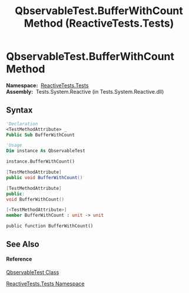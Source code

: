 ﻿---
title: QbservableTest.BufferWithCount Method  (ReactiveTests.Tests)
TOCTitle: BufferWithCount Method
ms:assetid: M:ReactiveTests.Tests.QbservableTest.BufferWithCount
ms:mtpsurl: https://msdn.microsoft.com/en-us/library/reactivetests.tests.qbservabletest.bufferwithcount(v=VS.103)
ms:contentKeyID: 36620722
ms.date: 06/28/2011
mtps_version: v=VS.103
f1_keywords:
- ReactiveTests.Tests.QbservableTest.BufferWithCount
dev_langs:
- CSharp
- JScript
- VB
- FSharp
- c++
---

# QbservableTest.BufferWithCount Method

**Namespace:**  [ReactiveTests.Tests](hh289046\(v=vs.103\).md)  
**Assembly:**  Tests.System.Reactive (in Tests.System.Reactive.dll)

## Syntax

``` vb
'Declaration
<TestMethodAttribute> _
Public Sub BufferWithCount
```

``` vb
'Usage
Dim instance As QbservableTest

instance.BufferWithCount()
```

``` csharp
[TestMethodAttribute]
public void BufferWithCount()
```

``` c++
[TestMethodAttribute]
public:
void BufferWithCount()
```

``` fsharp
[<TestMethodAttribute>]
member BufferWithCount : unit -> unit 
```

``` jscript
public function BufferWithCount()
```

## See Also

#### Reference

[QbservableTest Class](hh315250\(v=vs.103\).md)

[ReactiveTests.Tests Namespace](hh289046\(v=vs.103\).md)

